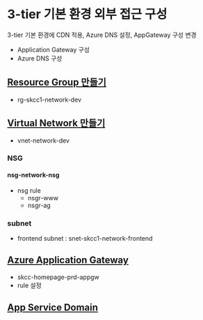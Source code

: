 # 3-tier 기본 환경 외부 접근 구성
3-tier 기본 환경에 CDN 적용, Azure DNS 설정, AppGateway 구성 변경
- Application Gateway 구성
- Azure DNS 구성


## [Resource Group 만들기](./AzureResourceGroup.md)
- rg-skcc1-network-dev

## [Virtual Network 만들기](./AzureVirtualNetwork.md)
- vnet-network-dev
### NSG
#### nsg-network-nsg
- nsg rule
  - nsgr-www
  - nsgr-ag
### subnet
- frontend subnet : snet-skcc1-network-frontend

## [Azure Application Gateway](./AzureApplicationGateway.md)
- skcc-homepage-prd-appgw
- rule 설정  

## [App Service Domain](./AzureAppServiceDomain.md)  